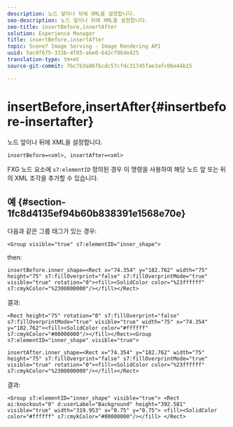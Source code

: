 ```yaml
---
description: 노드 앞이나 뒤에 XML을 설정합니다.
seo-description: 노드 앞이나 뒤에 XML을 설정합니다.
seo-title: insertBefore,insertAfter
solution: Experience Manager
title: insertBefore,insertAfter
topic: Scene7 Image Serving - Image Rendering API
uuid: 5ac0f675-333b-4f85-abe0-642cf96de425
translation-type: tm+mt
source-git-commit: 7bc7b3a86fbcdc57cfdc31745fae3afc06e44b15

---
```



# insertBefore,insertAfter{#insertbefore-insertafter}

노드 앞이나 뒤에 XML을 설정합니다.

`insertBefore=<xml>, insertAfter=<xml>`

FXG 노드 요소에 `s7:elementID` 정의된 경우 이 명령을 사용하여 해당 노드 앞 또는 뒤의 XML 조각을 추가할 수 있습니다.

## 예 {#section-1fc8d4135ef94b60b838391e1568e70e}

다음과 같은 그룹 태그가 있는 경우:

`<Group visible="true" s7:elementID="inner_shape">`

then:

`insertBefore.inner_shape=<Rect x="74.354" y="182.762" width="75" height="75" s7:fillOverprint="false" s7:fillOverprintMode="true" visible="true" rotation="0"><fill><SolidColor color="%23ffffff" s7:cmykColor="%2300000000"/></fill></Rect>`

결과:

`<Rect height="75" rotation="0" s7:fillOverprint="false" s7:fillOverprintMode="true" visible="true" width="75" x="74.354" y="182.762"><fill><SolidColor color="#ffffff" s7:cmykColor="#00000000"/></fill></Rect><Group s7:elementID="inner_shape" visible="true">`

`insertAfter.inner_shape=<Rect x="74.354" y="182.762" width="75" height="75" s7:fillOverprint="false" s7:fillOverprintMode="true" visible="true" rotation="0"><fill><SolidColor color="%23ffffff" s7:cmykColor="%2300000000"/></fill></Rect>`

결과:

`<Group s7:elementID="inner_shape" visible="true"> <Rect ai:knockout="0" d:userLabel="Background" height="392.581" visible="true" width="319.953" x="0.75" y="0.75"> <fill><SolidColor color="#ffffff" s7:cmykColor="#00000000"/></fill> </Rect>`
